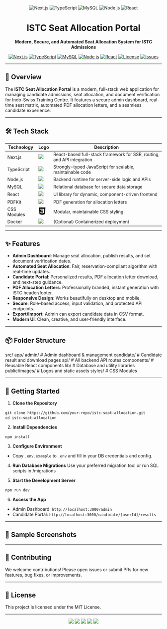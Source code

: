 <div align="center">
  <img src="https://raw.githubusercontent.com/simple-icons/simple-icons/develop/icons/nextdotjs.svg" alt="Next.js" width="80" height="80"/>
  <img src="https://raw.githubusercontent.com/simple-icons/simple-icons/develop/icons/typescript.svg" alt="TypeScript" width="80" height="80"/>
  <img src="https://raw.githubusercontent.com/simple-icons/simple-icons/develop/icons/mysql.svg" alt="MySQL" width="80" height="80"/>
  <img src="https://raw.githubusercontent.com/simple-icons/simple-icons/develop/icons/node-dot-js.svg" alt="Node.js" width="80" height="80"/>
  <img src="https://raw.githubusercontent.com/simple-icons/simple-icons/develop/icons/react.svg" alt="React" width="80" height="80"/>
</div>

<h1 align="center">ISTC Seat Allocation Portal</h1>

<p align="center">
  <b>Modern, Secure, and Automated Seat Allocation System for ISTC Admissions</b>
</p>

<p align="center">
  <a href="https://nextjs.org/"><img src="https://img.shields.io/badge/Next.js-13+-000?logo=next.js&logoColor=white" alt="Next.js"/></a>
  <a href="https://www.typescriptlang.org/"><img src="https://img.shields.io/badge/TypeScript-4+-3178C6?logo=typescript&logoColor=white" alt="TypeScript"/></a>
  <a href="https://www.mysql.com/"><img src="https://img.shields.io/badge/MySQL-8+-4479A1?logo=mysql&logoColor=white" alt="MySQL"/></a>
  <a href="https://nodejs.org/"><img src="https://img.shields.io/badge/Node.js-18+-339933?logo=node.js&logoColor=white" alt="Node.js"/></a>
  <a href="https://react.dev/"><img src="https://img.shields.io/badge/React-18+-61DAFB?logo=react&logoColor=white" alt="React"/></a>
  <a href="https://github.com/"><img src="https://img.shields.io/github/license/your-repo/istc-seat-allocation?style=flat-square" alt="License"/></a>
  <a href="https://github.com/"><img src="https://img.shields.io/github/issues/your-repo/istc-seat-allocation?style=flat-square" alt="Issues"/></a>
</p>

---

## 🚀 Overview

The **ISTC Seat Allocation Portal** is a modern, full-stack web application for managing candidate admissions, seat allocation, and document verification for Indo-Swiss Training Centre. It features a secure admin dashboard, real-time seat matrix, automated PDF allocation letters, and a seamless candidate experience.

---

## 🛠️ Tech Stack

| Technology   | Logo | Description |
|--------------|------|-------------|
| Next.js      | <img src="https://raw.githubusercontent.com/simple-icons/simple-icons/develop/icons/nextdotjs.svg" width="24"/> | React-based full-stack framework for SSR, routing, and API integration |
| TypeScript   | <img src="https://raw.githubusercontent.com/simple-icons/simple-icons/develop/icons/typescript.svg" width="24"/> | Strongly-typed JavaScript for scalable, maintainable code |
| Node.js      | <img src="https://raw.githubusercontent.com/simple-icons/simple-icons/develop/icons/node-dot-js.svg" width="24"/> | Backend runtime for server-side logic and APIs |
| MySQL        | <img src="https://raw.githubusercontent.com/simple-icons/simple-icons/develop/icons/mysql.svg" width="24"/> | Relational database for secure data storage |
| React        | <img src="https://raw.githubusercontent.com/simple-icons/simple-icons/develop/icons/react.svg" width="24"/> | UI library for dynamic, component-driven frontend |
| PDFKit       | <img src="https://raw.githubusercontent.com/simple-icons/simple-icons/develop/icons/pdf.svg" width="24"/> | PDF generation for allocation letters |
| CSS Modules  | <img src="https://raw.githubusercontent.com/simple-icons/simple-icons/develop/icons/css3.svg" width="24"/> | Modular, maintainable CSS styling |
| Docker       | <img src="https://raw.githubusercontent.com/simple-icons/simple-icons/develop/icons/docker.svg" width="24"/> | (Optional) Containerized deployment |

---

## ✨ Features

- **Admin Dashboard**: Manage seat allocation, publish results, and set document verification dates.
- **Automated Seat Allocation**: Fair, reservation-compliant algorithm with real-time updates.
- **Candidate Portal**: Personalized results, PDF allocation letter download, and next-step guidance.
- **PDF Allocation Letters**: Professionally branded, instant generation with ISTC header/footer.
- **Responsive Design**: Works beautifully on desktop and mobile.
- **Secure**: Role-based access, input validation, and protected API endpoints.
- **Export/Import**: Admin can export candidate data in CSV format.
- **Modern UI**: Clean, creative, and user-friendly interface.

---

## 📦 Folder Structure

src/
app/
admin/ # Admin dashboard & management
candidate/ # Candidate result and download pages
api/ # All backend API routes
components/ # Reusable React components
lib/ # Database and utility libraries
public/images/ # Logos and static assets
styles/ # CSS Modules

---

## 📝 Getting Started

1. **Clone the Repository**
```
git clone https://github.com/your-repo/istc-seat-allocation.git
cd istc-seat-allocation
```

2. **Install Dependencies**
```
npm install
```

3. **Configure Environment**
- Copy `.env.example` to `.env` and fill in your DB credentials and config.

4. **Run Database Migrations**
Use your preferred migration tool or run SQL scripts in /migrations

5. **Start the Development Server**
```
npm run dev
```

6. **Access the App**
- Admin Dashboard: `http://localhost:3000/admin`
- Candidate Portal: `http://localhost:3000/candidate/[userId]/results`

---

## 📄 Sample Screenshots

<!-- You can add screenshots here for visual appeal -->
<!-- ![Admin Dashboard](public/images/admin-dashboard.png) -->
<!-- ![Candidate Result](public/images/candidate-result.png) -->

---

## 🤝 Contributing

We welcome contributions! Please open issues or submit PRs for new features, bug fixes, or improvements.

---

## 📃 License

This project is licensed under the MIT License.

---

<div align="center">
<img src="https://raw.githubusercontent.com/simple-icons/simple-icons/develop/icons/nextdotjs.svg" width="32"/>
<img src="https://raw.githubusercontent.com/simple-icons/simple-icons/develop/icons/typescript.svg" width="32"/>
<img src="https://raw.githubusercontent.com/simple-icons/simple-icons/develop/icons/mysql.svg" width="32"/>
<img src="https://raw.githubusercontent.com/simple-icons/simple-icons/develop/icons/node-dot-js.svg" width="32"/>
<img src="https://raw.githubusercontent.com/simple-icons/simple-icons/develop/icons/react.svg" width="32"/>
</div>
